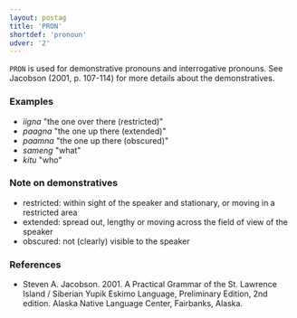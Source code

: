 ```yaml
---
layout: postag
title: 'PRON'
shortdef: 'pronoun'
udver: '2'
---
```

`PRON` is used for demonstrative pronouns and interrogative pronouns. See Jacobson (2001, p. 107-114) for more details about the demonstratives.

### Examples
- _iigna_ "the one over there (restricted)"
- _paagna_ "the one up there (extended)"
- _paamna_ "the one up there (obscured)"
- _sameng_ "what"
- _kitu_ "who"

### Note on demonstratives
* restricted: within sight of the speaker and stationary, or moving in a restricted area
* extended: spread out, lengthy or moving across the field of view of the speaker
* obscured: not (clearly) visible to the speaker

### References
 * Steven A. Jacobson. 2001. A Practical Grammar of the St. Lawrence Island / Siberian Yupik Eskimo Language, Preliminary Edition, 2nd edition. Alaska Native Language Center, Fairbanks, Alaska.
<!-- Interlanguage links updated So kvě 14 19:01:53 CEST 2022 -->
